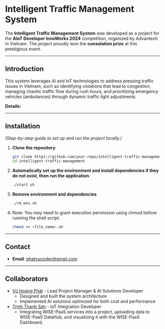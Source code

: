 # Intelligent Traffic Management System

The **Intelligent Traffic Management System** was developed as a project for the **AIoT Developer InnoWorks 2024** competition, organized by Advantech in Vietnam. The project proudly won the **consolation prize** at this prestigious event.

---

## Introduction
This system leverages AI and IoT technologies to address pressing traffic issues in Vietnam, such as identifying violations that lead to congestion, managing chaotic traffic flow during rush hours, and prioritizing emergency vehicles (ambulances) through dynamic traffic light adjustments.

**Details:**

---

## Installation
*(Step-by-step guide to set up and run the project locally.)*

1. **Clone the repository**:
    ```bash
    git clone https://github.com/your-repo/intelligent-traffic-management.git
    cd intelligent-traffic-management
    ```
2. **Automatically set up the environment and install dependencies if they do not exist, then run the application**:
    ```bash
    ./start.sh
    ```
3. **Remove environment and dependencies**
    ```bash
    ./rm_env.sh
    ```
4. Note: You may need to grant execution permission using chmod before running the shell script.
    ```bash
    chmod +x <file_name>.sh
    ```

---

## Contact

- **Email**: phatvucoder@gmail.com

---

## Collaborators
* [Vũ Hoàng Phát](https://github.com/paultonsdee) - Lead Project Manager & AI Solutions Developer
  * Designed and built the system architecture
  * Implemented AI solutions optimized for both cost and performance
* [Trịnh Thanh Sơn](https://github.com/trinhthanhson) - IoT Integration Developer
  * Integrating WISE-PaaS services into a project, uploading data to WISE-PaaS DataHub, and visualizing it with the WISE-PaaS Dashboard.
